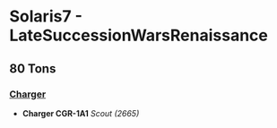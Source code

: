 # Solaris7 - LateSuccessionWarsRenaissance

## 80 Tons

### [Charger](../../mechs/charger.md)
- **Charger CGR-1A1** *Scout (2665)*
